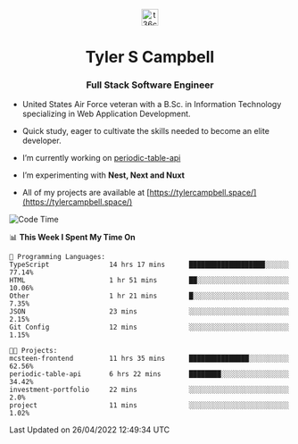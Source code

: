 <p align="center">
<a href="https://www.linkedin.com/in/t36campbell" target="blank"><img align="center" src="https://ik.imagekit.io/t36campbell/Portfolio/linkedin.png.original_m8bbGgPh6.png" alt="t36campbell" height="30" width="30" /></a>
</p>
<h1 align="center">Tyler S Campbell</h1>
<h3 align="center">Full Stack Software Engineer</h3>

* United States Air Force veteran with a B.Sc. in Information Technology specializing in Web Application Development. 

* Quick study, eager to cultivate the skills needed to become an elite developer.

* I’m currently working on [periodic-table-api](https://github.com/t36campbell/periodic-table-api)

* I’m experimenting with **Nest, Next and Nuxt**

* All of my projects are available at [https://tylercampbell.space/](https://tylercampbell.space/)

<!--START_SECTION:waka-->
![Code Time](http://img.shields.io/badge/Code%20Time-1%2C595%20hrs-blue)

📊 **This Week I Spent My Time On** 

```text
💬 Programming Languages: 
TypeScript               14 hrs 17 mins      ███████████████████░░░░░░   77.14% 
HTML                     1 hr 51 mins        ██░░░░░░░░░░░░░░░░░░░░░░░   10.06% 
Other                    1 hr 21 mins        █░░░░░░░░░░░░░░░░░░░░░░░░   7.35% 
JSON                     23 mins             ░░░░░░░░░░░░░░░░░░░░░░░░░   2.15% 
Git Config               12 mins             ░░░░░░░░░░░░░░░░░░░░░░░░░   1.15%

🐱‍💻 Projects: 
mcsteen-frontend         11 hrs 35 mins      ███████████████░░░░░░░░░░   62.56% 
periodic-table-api       6 hrs 22 mins       ████████░░░░░░░░░░░░░░░░░   34.42% 
investment-portfolio     22 mins             ░░░░░░░░░░░░░░░░░░░░░░░░░   2.0% 
project                  11 mins             ░░░░░░░░░░░░░░░░░░░░░░░░░   1.02%

```


 Last Updated on 26/04/2022 12:49:34 UTC
<!--END_SECTION:waka-->
